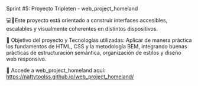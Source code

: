 Sprint #5: Proyecto Tripleten - web_project_homeland

💻📱Este proyecto está orientado a construir interfaces accesibles, escalables y visualmente coherentes en distintos dispositivos.

🎯 Objetivo del proyecto y Tecnologías utilizadas:
Aplicar de manera práctica los fundamentos de HTML, CSS y la metodología BEM, integrando buenas prácticas de estructuración semántica, organización de estilos y diseño web responsivo.

🔗 Accede a web_project_homeland aquí: https://nattytoolss.github.io/web_project_homeland/
